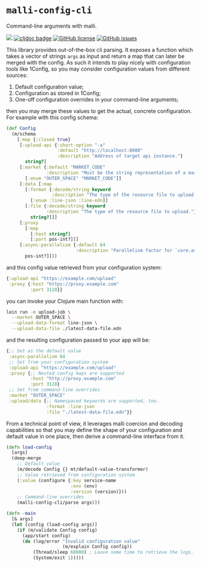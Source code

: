 # `malli-config-cli`

Command-line arguments with malli.

[![](https://img.shields.io/clojars/v/piotr-yuxuan/malli-config-cli.svg)](https://clojars.org/piotr-yuxuan/malli-config-cli)
[![cljdoc badge](https://cljdoc.org/badge/piotr-yuxuan/malli-config-cli)](https://cljdoc.org/d/piotr-yuxuan/malli-config-cli/CURRENT)
[![GitHub license](https://img.shields.io/github/license/piotr-yuxuan/malli-config-cli)](https://github.com/piotr-yuxuan/malli-config-cli/blob/main/LICENSE)
[![GitHub issues](https://img.shields.io/github/issues/piotr-yuxuan/malli-config-cli)](https://github.com/piotr-yuxuan/malli-config-cli/issues)

This library provides out-of-the-box cli parsing. It exposes a
function which takes a vector of strings `args` as input and return a
map that can later be merged with the config. As such it intends to
play nicely with configuration tools like 1Config, so you may consider
configuration values from different sources:

1. Default configuration value;
2. Configuration as stored in 1Config;
3. One-off configuration overrides in your command-line arguments;

then you may merge these values to get the actual, concrete
configuration. For example with this config schema:

``` clojure
(def Config
  (m/schema
    [:map {:closed true}
     [:upload-api {:short-option "-a"
                   :default "http://localhost:8080"
                   :description "Address of target api instance."}
       string?]
     [:market {:default "MARKET_CODE"
               :description "Must be the string representation of a market code as defined in our data model."}
       [:enum "OUTER_SPACE" "MARKET_CODE"]]
     [:data [:map
       [:format {:decode/string keyword
                 :description "The type of the resource file to upload."}
         [:enum :line-json :line-edn]]
       [:file {:decode/string keyword
               :description "The type of the resource file to upload."}
         string?]]]
     [:proxy
       [:map
         [:host string?]
         [:port pos-int?]]]
     [:async-parallelism {:default 64
                          :description "Parallelism factor for `core.async`."}
       pos-int?]]))
```

and this config value retrieved from your configuration system:

``` clojure
{:upload-api "https://example.com/upload"
 :proxy {:host "https://proxy.example.com"
         :port 3128}}
```

you can invoke your Clojure main function with:

``` zsh
lein run -m upload-job \
  --market OUTER_SPACE \
  --upload-data-format line-json \
  --upload-data-file ./latest-data-file.edn
```

and the resulting configuration passed to your app will be:

``` clojure
{;; Set as the default value
 :async-parallelism 64
 ;; Set from your configuration system
 :upload-api "https://example.com/upload"
 :proxy {;; Nested config maps are supported
         :host "http://proxy.example.com"
         :port 3128}
 ;; Set from command-line overrides
 :market "OUTER_SPACE"
 :upload/data {;; Namespaced keywords are supported, too.
               :format :line-json
               :file "./latest-data-file.edn"}}
```

From a technical point of view, it leverages malli coercion and
decoding capabilities so that you may define the shape of your
configuration and default value in one place, then derive a
command-line interface from it.

``` clojure
(defn load-config
  [args]
  (deep-merge
    ;; Default value
    (m/decode Config {} mt/default-value-transformer)
    ;; Value retrieved from configuration system
    (:value (configure {:key service-name
                        :env (env)
                        :version (version)}))
    ;; Command-line overrides
    (malli-config-cli/parse args)))

(defn -main
  [& args]
  (let [config (load-config args)]
    (if (m/validate Config config)
      (app/start config)
      (do (log/error "Invalid configuration value"
                     (m/explain Config config))
          (Thread/sleep 60000) ; Leave some time to retrieve the logs.
          (System/exit 1)))))
```
